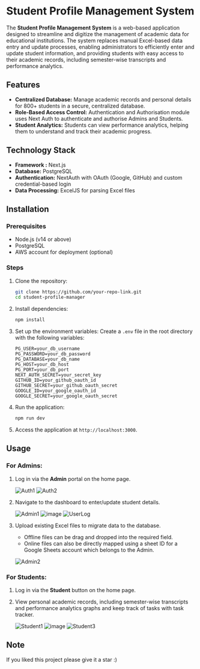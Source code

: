 # Student Profile Management System

The **Student Profile Management System** is a web-based application designed to streamline and digitize the management of academic data for educational institutions. The system replaces manual Excel-based data entry and update processes, enabling administrators to efficiently enter and update student information, and providing students with easy access to their academic records, including semester-wise transcripts and performance analytics.

## Features

- **Centralized Database:** Manage academic records and personal details for 800+ students in a secure, centralized database.
- **Role-Based Access Control:** Authentication and Authorisation module uses Next Auth to authenticate and authorise Admins and Students.
- **Student Analytics:** Students can view performance analytics, helping them to understand and track their academic progress.

## Technology Stack

- **Framework :** Next.js
- **Database:** PostgreSQL
- **Authentication:** NextAuth with OAuth (Google, GitHub) and custom credential-based login
- **Data Processing:** ExcelJS for parsing Excel files

## Installation

### Prerequisites
- Node.js (v14 or above)
- PostgreSQL
- AWS account for deployment (optional)

### Steps
1. Clone the repository:
    ```bash
    git clone https://github.com/your-repo-link.git
    cd student-profile-manager
    ```

2. Install dependencies:
    ```bash
    npm install
    ```

3. Set up the environment variables:
    Create a `.env` file in the root directory with the following variables:
    ```plaintext
    PG_USER=your_db_username
    PG_PASSWORD=your_db_password
    PG_DATABASE=your_db_name
    PG_HOST=your_db_host
    PG_PORT=your_db_port
    NEXT_AUTH_SECRET=your_secret_key
    GITHUB_ID=your_github_oauth_id
    GITHUB_SECRET=your_github_oauth_secret
    GOOGLE_ID=your_google_oauth_id
    GOOGLE_SECRET=your_google_oauth_secret
    ```

4. Run the application:
    ```bash
    npm run dev
    ```

5. Access the application at `http://localhost:3000`.

## Usage

### For Admins:
1. Log in via the **Admin** portal on the home page.
   
   ![Auth1](https://github.com/user-attachments/assets/a07113f4-2706-4958-a456-c5db9e6ceece)
   ![Auth2](https://github.com/user-attachments/assets/5d518841-a25e-4c81-88a5-9d18a5bd183e)
   
2. Navigate to the dashboard to enter/update student details.

   ![Admin1](https://github.com/user-attachments/assets/8d59dfc4-3c93-401a-8cc0-bc3b527a68de)
   ![image](https://github.com/user-attachments/assets/12227513-333c-47ba-9587-4e323f91e146)
   ![UserLog](https://github.com/user-attachments/assets/65410642-246d-4813-b6ce-9967d04b54f1)

3. Upload existing Excel files to migrate data to the database.
   - Offline files can be drag and dropped into the required field.
   - Online files can also be directly mapped using a sheet ID for a Google Sheets account which belongs to the Admin.
   
   ![Admin2](https://github.com/user-attachments/assets/119480da-5a17-4d94-ba76-3a298a877ef8)

### For Students:
1. Log in via the **Student** button on the home page.
2. View personal academic records, including semester-wise transcripts and performance analytics graphs and keep track of tasks with task tracker.
   
   ![Student1](https://github.com/user-attachments/assets/1a3fd8f2-4575-472c-9493-4bf2132f8b56)
   ![image](https://github.com/user-attachments/assets/42207757-8ad1-4fc6-86f9-b0e32ffc41fb)
   ![Student3](https://github.com/user-attachments/assets/167c08f4-762c-4d59-b997-02f40deadb59)

## Note
If you liked this project please give it a star :)
